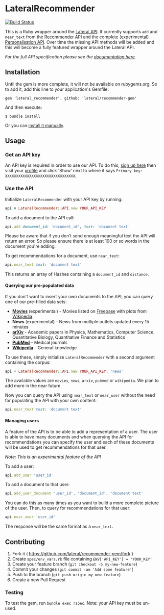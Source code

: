 # LateralRecommender

[![Build Status](https://travis-ci.org/lateral/recommender-gem.svg?branch=master)](https://travis-ci.org/lateral/recommender-gem)

This is a Ruby wrapper around the [Lateral API](https://lateral.io/api). It currently supports `add` and `near_text` from the [Recommender API](https://developers.lateral.io/docs/services/546b2cc23705a70f4cd2766d/operations/546b2e053705a70f4cd2766e) and the complete (experimental) [Personalisation API](https://developers.lateral.io/docs/services/54b7f0923705a712c0f43836/operations/54b7f3753705a712c0f4383f). Over time the missing API methods will be added and this will become a fully featured wrapper around the Lateral API.

*For the full API specification please see the [documentation here](https://developers.lateral.io/docs/services/).*

## Installation

Until the gem is more complete, it will not be available on rubygems.org. So to add it, add this line to your application's Gemfile:

	gem 'lateral_recommender', github: 'lateral/recommender-gem'

And then execute:

    $ bundle install

Or you can [install it manually](https://stackoverflow.com/questions/2577346/how-to-install-gem-from-github-source).

## Usage

### Get an API key

An API key is required in order to use our API. To do this, [sign up here](https://developers.lateral.io/signup/) then visit your [profile](https://developers.lateral.io/developer) and click 'Show' next to where it says `Primary key: XXXXXXXXXXXXXXXXXXXXXXXXXXXXXXXX`.

### Use the API

Initialize `LateralRecommender` with your API key by running:

```ruby
api = LateralRecommender::API.new YOUR_API_KEY
```

To add a document to the API call:

```ruby
api.add document_id: 'document_id', text: 'document text'
```

Please be aware that if you don't send enough meaningful text the API will return an error. So please ensure there is at least 100 or so words in the document you're adding.

To get recommendations for a document, use `near_text`:

```ruby
api.near_text text: 'document text'
```

This returns an array of Hashes containing a `document_id` and `distance`.

#### Querying our pre-populated data

If you don't want to insert your own documents to the API, you can query one of our pre-filled data sets:

* **[Movies](https://www.freebase.com/film/film?instances)** (experimental) - Movies listed on [Freebase](https://www.freebase.com/) with plots from [Wikipedia](https://en.wikipedia.org)
* **News** (experimental) - News from multiple outlets updated every 15 minutes
* **[arXiv](http://arxiv.org/)** - Academic papers in Physics, Mathematics, Computer Science, Quantitative Biology, Quantitative Finance and Statistics
* **[PubMed](http://www.ncbi.nlm.nih.gov/pubmed)** - Medical journals
* **[Wikipedia](https://en.wikipedia.org)** - General knowledge

To use these, simply initialize `LateralRecommender` with a second argument containing the corpus:

```ruby
api = LateralRecommender::API.new YOUR_API_KEY, 'news'
```

The available values are `movies`, `news`, `arxiv`, `pubmed` or `wikipedia`. We plan to add more in the near future.

Now you can query the API using `near_text` or `near_user` without the need for populating the API with your own content:

```ruby
api.near_text text: 'document text'
```

#### Managing users

A feature of the API is to be able to add a representation of a user. The user is able to have many documents and when querying the API for recommendations you can specify the user and each of these documents will be used to get recommendations for that user.

*Note: This is an experimental feature of the API*

To add a user:

```ruby
api.add_user 'user_id'
```

To add a document to that user:

```ruby
api.add_user_document 'user_id', 'document_id', 'document text'
```

You can do this as many times as you want to build a more complete picture of the user. Then, to query for recommendations for that user:

```ruby
api.near_user 'user_id'
```

The response will be the same format as a `near_text`.

## Contributing

1. Fork it ( https://github.com/lateral/recommender-gem/fork )
2. Create `spec/env_vars.rb` file containing  `ENV['API_KEY'] = 'YOUR_KEY'`
3. Create your feature branch (`git checkout -b my-new-feature`)
4. Commit your changes (`git commit -am 'Add some feature'`)
5. Push to the branch (`git push origin my-new-feature`)
6. Create a new Pull Request

### Testing

To test the gem, run `bundle exec rspec`. Note: your API key must be un-used.